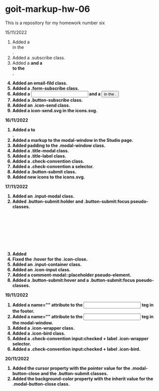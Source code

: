 # goit-markup-hw-06

This is a repository for my homework number six

15/11/2022

1. Added a <div> in the <footer>.
2. Added a .subscribe class.
3. Added a <strong> and a <form> to the <footer>.
4. Added an email-fild class.
5. Added a .form-subscribe class.
6. Added a <input> and a <button> in the <form>.
7. Added a .button-subscribe class.
8. Added an .icon-send class.
9. Added a icon-send.svg in the icons.svg.

16/11/2022

1. Added a <label> to <footer>.
2. Added a markup to the modal-window in the Studio page.
3. Added padding to the .modal-window class.
4. Added a .title-modal class.
5. Added a .title-label class.
6. Added a .check-convention class.
7. Added a .check-convention a selector.
8. Added a .button-submit class.
9. Added new icons to the icons.svg.

17/11/2022

1. Added an .input-modal class.
2. Added .button-submit:holder and .button-submit:focus pseudo-classes.
3. Added <svg> with <use> to <form> in the Portfolio page.
4. Fixed the :hover for the .icon-close.
5. Added an .input-container class.
6. Added an .icon-input class.
7. Added a comment-modal::placeholder pseudo-element.
8. Added a .button-submit:hover and a .button-submit:focus pseudo-classes.

19/11/2022

1. Added a name="" attribute to the <input> teg in the footer.
2. Added a name="" attribute to the <input> teg in the modal-window.
3. Added a .icon-wrapper class.
4. Added a .icon-bird class.
5. Added a .check-convention input:checked + label .icon-wrapper selector.
6. Added a .check-convention input:checked + label .icon-bird.

20/11/2022

1. Added the cursor property with the pointer value for the .modal-button-close and the .button-submit classes.
2. Added the background-color property with the inherit value for the .modal-button-close class.

